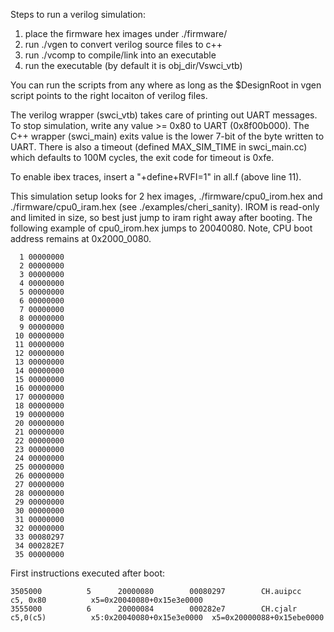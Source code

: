 Steps to run a verilog simulation:
1. place the firmware hex images under ./firmware/
2. run ./vgen to convert verilog source files to c++
3. run ./vcomp to compile/link into an executable
4. run the executable (by default it is obj_dir/Vswci_vtb)

You can run the scripts from any where as long as the $DesignRoot in vgen script points to the right locaiton of verilog files. 

The verilog wrapper (swci_vtb) takes care of printing out UART messages. 
To stop simulation, write any value >= 0x80 to UART (0x8f00b000). The C++ wrapper (swci_main) exits value is the lower 7-bit of the byte written to UART. There is also a timeout (defined MAX_SIM_TIME in swci_main.cc) which defaults to 100M cycles, the exit code for timeout is 0xfe. 

To enable ibex traces, insert a "+define+RVFI=1" in all.f (above line 11).

This simulation setup looks for 2 hex images, ./firmware/cpu0_irom.hex and ./firmware/cpu0_iram.hex (see ./examples/cheri_sanity). 
IROM is read-only and limited in size, so best just jump to iram right away after booting. The following example of cpu0_irom.hex jumps to 20040080. 
Note, CPU boot address remains at 0x2000_0080.

      1 00000000
      2 00000000
      3 00000000
      4 00000000
      5 00000000
      6 00000000
      7 00000000
      8 00000000
      9 00000000
     10 00000000
     11 00000000
     12 00000000
     13 00000000
     14 00000000
     15 00000000
     16 00000000
     17 00000000
     18 00000000
     19 00000000
     20 00000000
     21 00000000
     22 00000000
     23 00000000
     24 00000000
     25 00000000
     26 00000000
     27 00000000
     28 00000000
     29 00000000
     30 00000000
     31 00000000
     32 00000000
     33 00080297
     34 000282E7
     35 00000000

First instructions executed after boot:

`3505000          5      20000080        00080297        CH.auipcc       c5, 0x80          x5=0x20040080+0x15e3e0000`  
`3555000          6      20000084        000282e7        CH.cjalr        c5,0(c5)          x5:0x20040080+0x15e3e0000  x5=0x20000088+0x15ebe0000`
